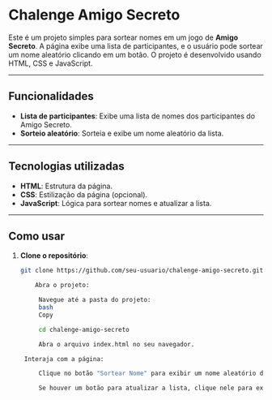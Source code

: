 # Chalenge Amigo Secreto

Este é um projeto simples para sortear nomes em um jogo de **Amigo Secreto**. A página exibe uma lista de participantes, e o usuário pode sortear um nome aleatório clicando em um botão. O projeto é desenvolvido usando HTML, CSS e JavaScript.

---

## Funcionalidades

- **Lista de participantes**: Exibe uma lista de nomes dos participantes do Amigo Secreto.
- **Sorteio aleatório**: Sorteia e exibe um nome aleatório da lista.

---

## Tecnologias utilizadas

- **HTML**: Estrutura da página.
- **CSS**: Estilização da página (opcional).
- **JavaScript**: Lógica para sortear nomes e atualizar a lista.

---

## Como usar

1. **Clone o repositório**:
   ```bash
   git clone https://github.com/seu-usuario/chalenge-amigo-secreto.git

       Abra o projeto:

        Navegue até a pasta do projeto:
        bash
        Copy

        cd chalenge-amigo-secreto

        Abra o arquivo index.html no seu navegador.

    Interaja com a página:

        Clique no botão "Sortear Nome" para exibir um nome aleatório da lista.

        Se houver um botão para atualizar a lista, clique nele para exibir todos os participantes.

